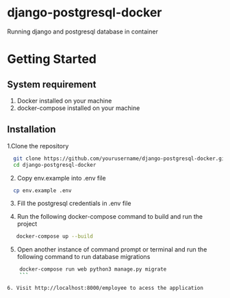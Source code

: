 # django-postgresql-docker
Running django and postgresql database in container

# Getting Started

## System requirement
1. Docker installed on your machine
2. docker-compose installed on your machine

## Installation
1.Clone the repository

 ```bash
   git clone https://github.com/yourusername/django-postgresql-docker.git
   cd django-postgresql-docker
   ```
2. Copy env.example into .env file

 ```bash
   cp env.example .env
   ```
   

3. Fill the postgresql credentials in .env file

4. Run the following docker-compose command to build and run the project

```bash
   docker-compose up --build 
   ```
5. Open another instance of command prompt or terminal and run the following 
command to run database migrations  

```bash
    docker-compose run web python3 manage.py migrate  
    ```  

6. Visit http://localhost:8000/employee to acess the application   

